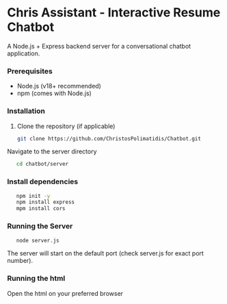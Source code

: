 # Chris Assistant - Interactive Resume Chatbot

A Node.js + Express backend server for a conversational chatbot application.

### Prerequisites

- Node.js (v18+ recommended)
- npm (comes with Node.js)

###   Installation

1. Clone the repository (if applicable)
   ```bash
   git clone https://github.com/ChristosPolimatidis/Chatbot.git
   ```
Navigate to the server directory

```bash
   cd chatbot/server
```
### Install dependencies

```bash
   npm init -y
   npm install express
   mpm install cors
```
### Running the Server

```bash
   node server.js
```
The server will start on the default port (check server.js for exact port number).

### Running the html

Open the html on your preferred browser
